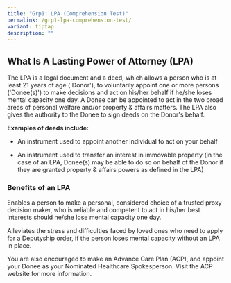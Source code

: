 ```yaml
---
title: "Grp1: LPA (Comprehension Test)"
permalink: /grp1-lpa-comprehension-test/
variant: tiptap
description: ""
---
```

<h2><strong>What Is A Lasting Power of Attorney (LPA)</strong></h2>
<p>The LPA is a legal document and a deed, which allows a person who is at
least 21 years of age ('Donor'), to voluntarily appoint one or more persons
('Donee(s)')&nbsp;to make decisions and act on his/her behalf&nbsp;if he/she&nbsp;loses
mental capacity one day. A Donee&nbsp;can be appointed to act in the&nbsp;two
broad areas of&nbsp;personal welfare&nbsp;and/or&nbsp;property &amp; affairs&nbsp;matters.
The LPA also gives the authority to the Donee to sign deeds on the Donor's
behalf.</p>
<p><strong>Examples of deeds include:</strong>
</p>
<ul data-tight="true" class="tight">
<li>
<p>An instrument used to appoint another individual to act on your behalf</p>
</li>
<li>
<p>An instrument used to transfer an interest in immovable property (in the
case of an LPA, Donee(s) may be able to do so on behalf of the Donor if
they are granted property &amp; affairs powers as defined in the LPA) </p>
</li>
</ul>
<h3>Benefits of an LPA</h3>
<p>Enables&nbsp;a person to&nbsp;make a personal, considered choice&nbsp;of
a trusted proxy decision maker, who is reliable and competent to act in
his/her best interests should he/she lose mental capacity one day.</p>
<p>Alleviates the stress and difficulties faced by loved ones who need to
apply for a Deputyship order, if the person loses mental capacity without
an LPA in place.</p>
<p>You are also encouraged to make an Advance Care Plan (ACP), and appoint
your Donee as your Nominated Healthcare Spokesperson. Visit the&nbsp;ACP
website&nbsp;for more information.</p>
<h3></h3>
<p></p>